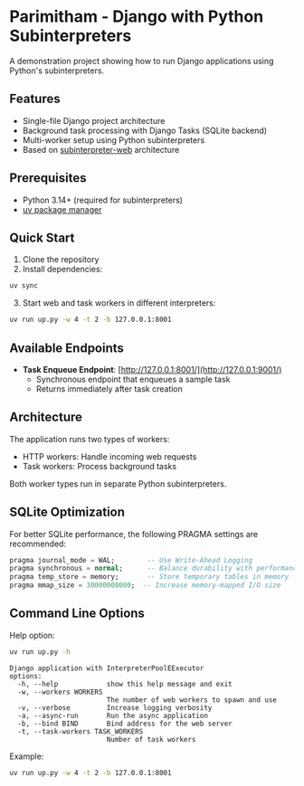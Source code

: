 # Parimitham - Django with Python Subinterpreters

A demonstration project showing how to run Django applications using Python's subinterpreters.

## Features

- Single-file Django project architecture
- Background task processing with Django Tasks (SQLite backend)
- Multi-worker setup using Python subinterpreters
- Based on [subinterpreter-web](https://github.com/tonybaloney/subinterpreter-web) architecture

## Prerequisites

- Python 3.14+ (required for subinterpreters)
- [uv package manager](https://docs.astral.sh/uv/)

## Quick Start

1. Clone the repository
2. Install dependencies:
```sh
uv sync
```

3. Start web and task workers in different interpreters:
```bash
uv run up.py -w 4 -t 2 -b 127.0.0.1:8001
```


## Available Endpoints

- **Task Enqueue Endpoint**: [http://127.0.0.1:8001/](http://127.0.0.1:9001/)
  - Synchronous endpoint that enqueues a sample task
  - Returns immediately after task creation

## Architecture

The application runs two types of workers:
- HTTP workers: Handle incoming web requests
- Task workers: Process background tasks

Both worker types run in separate Python subinterpreters.

## SQLite Optimization

For better SQLite performance, the following PRAGMA settings are recommended:

```sql
pragma journal_mode = WAL;        -- Use Write-Ahead Logging
pragma synchronous = normal;      -- Balance durability with performance
pragma temp_store = memory;       -- Store temporary tables in memory
pragma mmap_size = 30000000000;  -- Increase memory-mapped I/O size
```

## Command Line Options

 Help option:
```bash
uv run up.py -h
```

```
Django application with InterpreterPoolEExecutor
options:
  -h, --help            show this help message and exit
  -w, --workers WORKERS
                        The number of web workers to spawn and use
  -v, --verbose         Increase logging verbosity
  -a, --async-run       Run the async application
  -b, --bind BIND       Bind address for the web server
  -t, --task-workers TASK_WORKERS
                        Number of task workers
```
Example:
```bash
uv run up.py -w 4 -t 2 -b 127.0.0.1:8001
```

